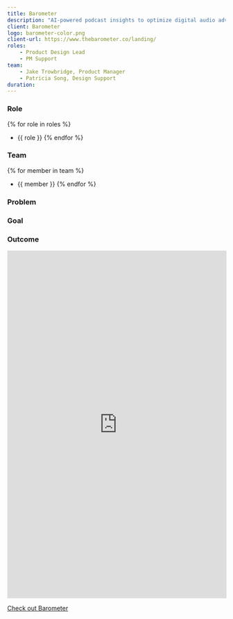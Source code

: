 ```yaml
---
title: Barometer
description: "AI-powered podcast insights to optimize digital audio advertising spend. Barometer helps brands and publishers improve the ROI on their marketing and advertisement budgets."
client: Barometer
logo: barometer-color.png
client-url: https://www.thebarometer.co/landing/
roles: 
    - Product Design Lead
    - PM Support
team: 
    - Jake Trowbridge, Product Manager
    - Patricia Song, Design Support
duration: 
---
```


### Role 
{% for role in roles %}
- {{ role }}
{% endfor %}

### Team 
{% for member in team %}
- {{ member }}
{% endfor %}

### Problem


### Goal


### Outcome

<iframe style="border: 1px solid rgba(0, 0, 0, 0.1);" width="100%" height="800" src="https://www.figma.com/embed?embed_host=share&url=https%3A%2F%2Fwww.figma.com%2Fproto%2F28SLlDSPRXWhrwzDxovlGO%2FBarometer%3Fpage-id%3D0%253A1%26type%3Ddesign%26node-id%3D1-10993%26viewport%3D680%252C560%252C0.1%26t%3DcOaUH203PNesl4KF-1%26scaling%3Dscale-down%26starting-point-node-id%3D1%253A10993%26mode%3Ddesign" allowfullscreen></iframe>

<a href="{{ client-url }}" target="_blank">Check out Barometer</a>